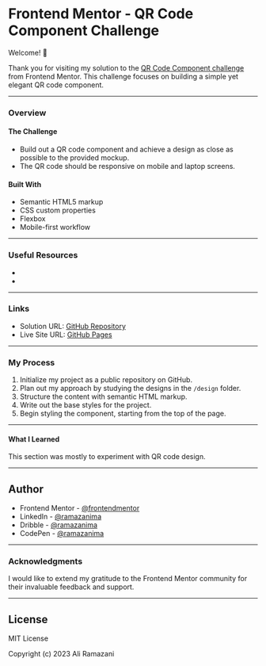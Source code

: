 # Frontend Mentor - QR Code Component Challenge

Welcome! 👋

Thank you for visiting my solution to the [QR Code Component challenge](https://www.frontendmentor.io/challenges/qr-code-component-iux_sIO_H/hub) from Frontend Mentor. This challenge focuses on building a simple yet elegant QR code component.

---

### Overview

#### The Challenge
- Build out a QR code component and achieve a design as close as possible to the provided mockup.
- The QR code should be responsive on mobile and laptop screens.

#### Built With
- Semantic HTML5 markup
- CSS custom properties
- Flexbox
- Mobile-first workflow

---

### Useful Resources

-
-

---

### Links
- Solution URL: [GitHub Repository](https://github.com/ramazanima/qr-code-frontendmentor-.git)
- Live Site URL: [GitHub Pages](https://ramazanima.github.io/qr-code-frontendmentor-/)

---

### My Process

1. Initialize my project as a public repository on GitHub.
2. Plan out my approach by studying the designs in the `/design` folder.
3. Structure the content with semantic HTML markup.
4. Write out the base styles for the project.
5. Begin styling the component, starting from the top of the page.

---

#### What I Learned
This section was mostly to experiment with QR code design.

---

## Author

- Frontend Mentor - [@frontendmentor](#)
- LinkedIn - [@ramazanima](#)
- Dribble - [@ramazanima](#)
- CodePen - [@ramazanima](#)

---

### Acknowledgments

I would like to extend my gratitude to the Frontend Mentor community for their invaluable feedback and support.

---

## License

MIT License

Copyright (c) 2023 Ali Ramazani

